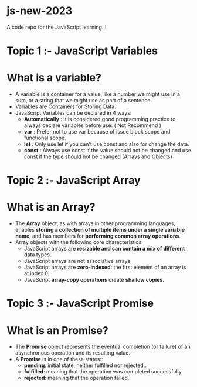 # js-new-2023

A code repo for the JavaScript learning..!

# Topic 1 :- JavaScript Variables

# What is a variable?

- A variable is a container for a value, like a number we might use in a sum, or a
  string that we might use as part of a sentence.
- Variables are Containers for Storing Data.
- JavaScript Variables can be declared in 4 ways:
  - **Automatically** : It is considered good programming practice to always declare variables
    before use. ( Not Recommend )
  - **var** : Prefer not to use var because of issue block scope and functional scope.
  - **let** : Only use let if you can't use const and also for change the data.
  - **const** : Always use const if the value should not be changed and use const if the type
    should not be changed (Arrays and Objects)

# Topic 2 :- JavaScript Array

# What is an Array?

- The **Array** object, as with arrays in other programming languages, enables
  **storing a collection of multiple items under a single variable name**, and has members
  for **performing common array operations**.
- Array objects with the following core characteristics:
  - JavaScript arrays are **resizable and can contain a mix of different** data types.
  - JavaScript arrays are not associative arrays.
  - JavaScript arrays are **zero-indexed**: the first element of an array is at index 0.
  - JavaScript **array-copy operations** create **shallow copies**.

# Topic 3 :- JavaScript Promise

# What is an Promise?

- The **Promise** object represents the eventual completion (or failure) of an asynchronous operation and 
  its resulting value.
- A **Promise** is in one of these states::
  - **pending**: initial state, neither fulfilled nor rejected..
  - **fulfilled**: meaning that the operation was completed successfully.
  - **rejected**: meaning that the operation failed..
